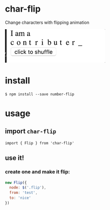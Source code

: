 # char-flip
Change characters with flipping animation

![](./demo.gif)


# install
```
$ npm install --save number-flip
```

# usage
## import `char-flip`
```
import { Flip } from 'char-flip'
```

## use it!
### create one and make it flip:
```js
new Flip({
  node: $('.flip'),
  from: 'test',
  to: 'nice'
})
```

